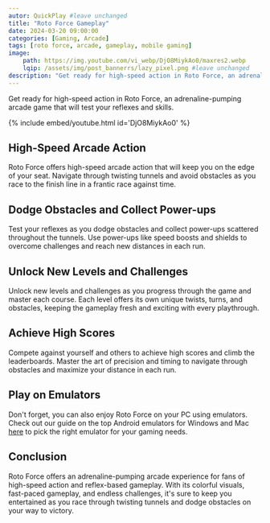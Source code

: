 ```yaml
---
autor: QuickPlay #leave unchanged
title: "Roto Force Gameplay"
date: 2024-03-20 09:00:00
categories: [Gaming, Arcade]
tags: [roto force, arcade, gameplay, mobile gaming]
image: 
    path: https://img.youtube.com/vi_webp/DjO8MiykAo0/maxres2.webp 
    lqip: /assets/img/post_bannerrs/lazy_pixel.png #leave unchanged
description: "Get ready for high-speed action in Roto Force, an adrenaline-pumping arcade game that will test your reflexes and skills. Navigate through twisting tunnels, dodge obstacles, and collect power-ups as you race to the finish line. Discover its fast-paced gameplay, colorful visuals, and how to achieve high scores in this thrilling arcade experience."
---
```


Get ready for high-speed action in Roto Force, an adrenaline-pumping arcade game that will test your reflexes and skills.

{% include embed/youtube.html id='DjO8MiykAo0' %}

## High-Speed Arcade Action
Roto Force offers high-speed arcade action that will keep you on the edge of your seat. Navigate through twisting tunnels and avoid obstacles as you race to the finish line in a frantic race against time.

## Dodge Obstacles and Collect Power-ups
Test your reflexes as you dodge obstacles and collect power-ups scattered throughout the tunnels. Use power-ups like speed boosts and shields to overcome challenges and reach new distances in each run.

## Unlock New Levels and Challenges
Unlock new levels and challenges as you progress through the game and master each course. Each level offers its own unique twists, turns, and obstacles, keeping the gameplay fresh and exciting with every playthrough.

## Achieve High Scores
Compete against yourself and others to achieve high scores and climb the leaderboards. Master the art of precision and timing to navigate through obstacles and maximize your distance in each run.

## Play on Emulators
Don't forget, you can also enjoy Roto Force on your PC using emulators. Check out our guide on the top Android emulators for Windows and Mac [here](https://quickplaymobile.github.io/posts/Top-10-Best-Android-Emulators-for-Windows-and-Mac/) to pick the right emulator for your gaming needs.

## Conclusion
Roto Force offers an adrenaline-pumping arcade experience for fans of high-speed action and reflex-based gameplay. With its colorful visuals, fast-paced gameplay, and endless challenges, it's sure to keep you entertained as you race through twisting tunnels and dodge obstacles on your way to victory.

